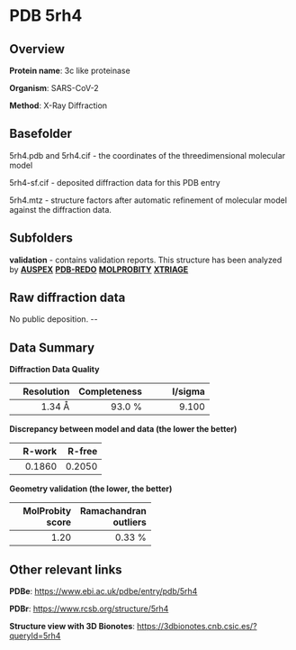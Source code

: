 # PDB 5rh4

## Overview

**Protein name**: 3c like proteinase

**Organism**: SARS-CoV-2

**Method**: X-Ray Diffraction

## Basefolder

5rh4.pdb and 5rh4.cif - the coordinates of the threedimensional molecular model

5rh4-sf.cif - deposited diffraction data for this PDB entry

5rh4.mtz - structure factors after automatic refinement of molecular model against the diffraction data.

## Subfolders





**validation** - contains validation reports. This structure has been analyzed by [**AUSPEX**](https://github.com/thorn-lab/coronavirus_structural_task_force/tree/master/pdb/3c_like_proteinase/SARS-CoV-2/5rh4/validation/auspex) [**PDB-REDO**](https://github.com/thorn-lab/coronavirus_structural_task_force/tree/master/pdb/3c_like_proteinase/SARS-CoV-2/5rh4/validation/pdb-redo) [**MOLPROBITY**](https://github.com/thorn-lab/coronavirus_structural_task_force/tree/master/pdb/3c_like_proteinase/SARS-CoV-2/5rh4/validation/molprobity) [**XTRIAGE**](https://github.com/thorn-lab/coronavirus_structural_task_force/blob/master/pdb/3c_like_proteinase/SARS-CoV-2/5rh4/validation/Xtriage_output.log) 

## Raw diffraction data

No public deposition. --<br> 

## Data Summary
**Diffraction Data Quality**

|   | Resolution | Completeness| I/sigma |
|---|-------------:|----------------:|--------------:|
|   |1.34 Å|93.0  %|<img width=50/>9.100|

**Discrepancy between model and data (the lower the better)**

|   | **R-work**| **R-free**   
|---|-------------:|----------------:|           
||  0.1860|  0.2050|

**Geometry validation (the lower, the better)**

|   |**MolProbity<br>score**| **Ramachandran<br>outliers** 
|---|-------------:|----------------:|
||  1.20|  0.33 %|

 

 



## Other relevant links 
**PDBe**:  https://www.ebi.ac.uk/pdbe/entry/pdb/5rh4
 
**PDBr**: https://www.rcsb.org/structure/5rh4 

**Structure view with 3D Bionotes**: https://3dbionotes.cnb.csic.es/?queryId=5rh4

